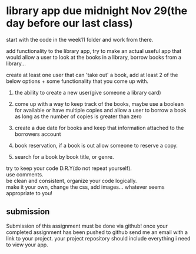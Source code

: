 # library app due midnight Nov 29(the day before our last class)

start with the code in the week11 folder and work from there.

add functionality to the library app, try to make an actual useful app that
would allow a user to look at the books in a library, borrow books from a
library...

create at least one user that can 'take out' a book, add at least 2 of the 
below options + some functionality that you come up with. 

1) the ability to create a new user(give someone a library card)

2) come up with a way to keep track of the books, maybe use a boolean for available
or have multiple copies and allow a user to borrow a book as long as the number
of copies is greater than zero

3) create a due date for books and keep that information attached to the
borrowers account

4) book reservation, if a book is out allow someone to reserve a copy.

5) search for a book by book title, or genre.

try to keep your code D.R.Y(do not repeat yourself).  
use comments.  
be clean and consistent, organize your code logically.  
make it your own, change the css, add images... whatever seems appropriate to
you!

## submission
Submission of this assignment must be done via github!
once your completed assignment has been pushed to github send me an email with a
link to your project.
your project repository should include everything i need to view your app.
